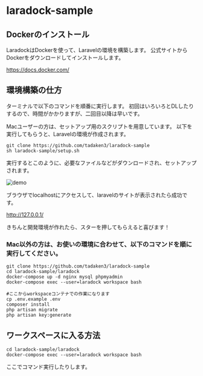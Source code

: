 # laradock-sample

## Dockerのインストール
LaradockはDockerを使って、Laravelの環境を構築します。
公式サイトからDockerをダウンロードしてインストールします。

https://docs.docker.com/

## 環境構築の仕方

ターミナルで以下のコマンドを順番に実行します。
初回はいろいろとDLしたりするので、時間がかかりますが、二回目以降は早いです。

Macユーザーの方は、セットアップ用のスクリプトを用意しています。
以下を実行してもらうと、Laravelの環境が作成されます。

```
git clone https://github.com/tadaken3/laradock-sample
sh laradock-sample/setup.sh
```

実行するとこのように、必要なファイルなどがダウンロードされ、セットアップされます。

![demo](https://raw.github.com/wiki/tadaken3/laradock-sample/media/sample.gif)

ブラウザでlocalhostにアクセスして、laravelのサイトが表示されたら成功です。

http://127.0.0.1/

きちんと開発環境が作れたら、スターを押してもらえると喜びます！

### Mac以外の方は、お使いの環境に合わせて、以下のコマンドを順に実行してください。
```
git clone https://github.com/tadaken3/laradock-sample
cd laradock-sample/laradock
docker-compose up -d nginx mysql phpmyadmin
docker-compose exec --user=laradock workspace bash

#ここからworkspaceコンテナでの作業になります
cp .env.example .env
composer install
php artisan migrate
php artisan key:generate
```

## ワークスペースに入る方法

```
cd laradock-sample/laradock
docker-compose exec --user=laradock workspace bash
```

ここでコマンド実行したりします。

